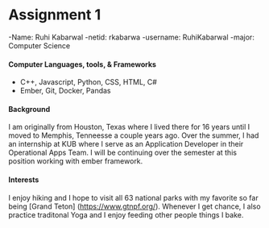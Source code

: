 # Assignment 1

-Name: Ruhi Kabarwal
-netid:  rkabarwa
-username: RuhiKabarwal 
-major: Computer Science

#### Computer Languages, tools, & Frameworks 

- C++, Javascript, Python, CSS, HTML, C#
- Ember, Git, Docker, Pandas

#### Background
I am originally from Houston, Texas where I lived there for 16 years until I moved to Memphis, Tenneesse a couple years ago. Over the summer, I had an internship at KUB where I serve as an Application Developer in their Operational Apps Team. I will be continuing over the semester at this position working with ember framework.

#### Interests
I enjoy hiking and I hope to visit all 63 national parks with my favorite so far being [Grand Teton] (https://www.gtnpf.org/). Whenever I get chance, I also practice traditonal Yoga and I enjoy feeding other people things I bake.